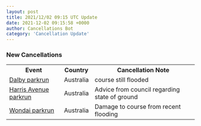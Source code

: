 ```yaml
---
layout: post
title: 2021/12/02 09:15 UTC Update
date: 2021-12-02 09:15:58 +0000
author: Cancellations Bot
category: 'Cancellation Update'
---
```


<h3>New Cancellations</h3>
<div class='hscrollable'>
<table style='width: 100%'>
    <tr>
        <th>Event</th>
        <th>Country</th>
        <th>Cancellation Note</th>
    </tr>
    <tr>
        <td><a href="https://www.parkrun.com.au/dalby">Dalby parkrun</a></td>
        <td>Australia</td>
        <td>course still flooded</td>
    </tr>
    <tr>
        <td><a href="https://www.parkrun.com.au/harrisavenue">Harris Avenue parkrun</a></td>
        <td>Australia</td>
        <td>Advice from council regarding state of ground</td>
    </tr>
    <tr>
        <td><a href="https://www.parkrun.com.au/wondai">Wondai parkrun</a></td>
        <td>Australia</td>
        <td>Damage to course from recent flooding</td>
    </tr>
</table>
</div>
